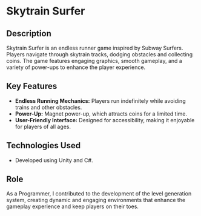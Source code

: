 # Skytrain Surfer

## Description
Skytrain Surfer is an endless runner game inspired by Subway Surfers. Players navigate through skytrain tracks, dodging obstacles and collecting coins. The game features engaging graphics, smooth gameplay, and a variety of power-ups to enhance the player experience.

## Key Features
- **Endless Running Mechanics:** Players run indefinitely while avoiding trains and other obstacles.
- **Power-Up:** Magnet power-up, which attracts coins for a limited time.
- **User-Friendly Interface:** Designed for accessibility, making it enjoyable for players of all ages.

## Technologies Used
- Developed using Unity and C#.

## Role
As a Programmer, I contributed to the development of the level generation system, creating dynamic and engaging environments that enhance the gameplay experience and keep players on their toes.
